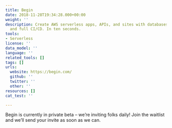 ```yaml
---
title: Begin
date: 2018-11-28T19:34:28.000+00:00
weight: ''
description: Create AWS serverless apps, APIs, and sites with databases, sessions,
  and full CI/CD. In ten seconds.
tools:
- Serverless
license: ''
data_model: ''
language: ''
related_tools: []
tags: []
urls:
  website: https://begin.com/
  github: ''
  twitter: ''
  other: ''
resources: []
cat_test: ''

---
```

Begin is currently in private beta – we’re inviting folks daily! Join the waitlist and we’ll send your invite as soon as we can.